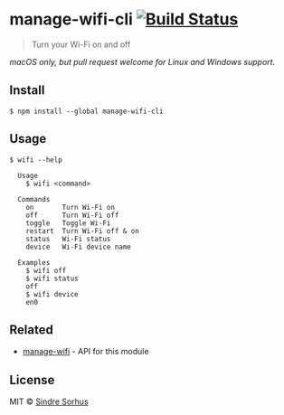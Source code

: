 # manage-wifi-cli [![Build Status](https://travis-ci.org/sindresorhus/manage-wifi-cli.svg?branch=master)](https://travis-ci.org/sindresorhus/manage-wifi-cli)

> Turn your Wi-Fi on and off

*macOS only, but pull request welcome for Linux and Windows support.*


## Install

```
$ npm install --global manage-wifi-cli
```


## Usage

```
$ wifi --help

  Usage
    $ wifi <command>

  Commands
    on       Turn Wi-Fi on
    off      Turn Wi-Fi off
    toggle   Toggle Wi-Fi
    restart  Turn Wi-Fi off & on
    status   Wi-Fi status
    device   Wi-Fi device name

  Examples
    $ wifi off
    $ wifi status
    off
    $ wifi device
    en0
```


## Related

- [manage-wifi](https://github.com/sindresorhus/manage-wifi) - API for this module


## License

MIT © [Sindre Sorhus](https://sindresorhus.com)
